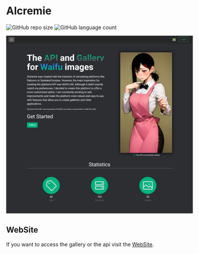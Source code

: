 # Alcremie

![GitHub repo size](https://img.shields.io/github/repo-size/SidneyRoberto9/alcremie?style=for-the-badge)
![GitHub language count](https://img.shields.io/github/languages/count/SidneyRoberto9/alcremie?style=for-the-badge)

<img src=".github/1440x1080.png" alt="exemplo imagem">
<br />

## WebSite

If you want to access the gallery or the api visit the <a href="https://alcremie.vercel.app/" target="_blank">WebSite</a>.
